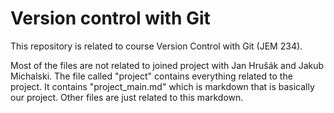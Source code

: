 # Version control with Git

This repository is related to course Version Control with Git (JEM 234).

Most of the files are not related to joined project with Jan Hrušák and Jakub Michalski. The file called "project" contains everything related to the project. It contains "project_main.md" which is markdown that is basically our project. Other files are just related to this markdown.
